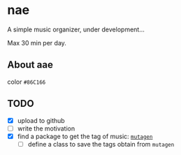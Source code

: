 # nae

A simple music organizer, under development...

Max 30 min per day.

## About aae

color `#86C166`

## TODO

- [x] upload to github
- [ ] write the motivation
- [x] find a package to get the tag of music: [`mutagen`](https://mutagen.readthedocs.io/en/latest/index.html)
  - [ ] define a class to save the tags obtain from `mutagen`
